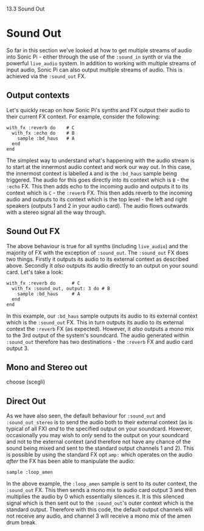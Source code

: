13.3 Sound Out

# Sound Out

So far in this section we've looked at how to get multiple streams of audio into Sonic Pi - either through the use of the `:sound_in` synth or via the powerful `live_audio` system. In addition to working with multiple streams of input audio, Sonic Pi can also output multiple streams of audio. This is achieved via the `:sound_out` FX.

## Output contexts

Let's quickly recap on how Sonic Pi's synths and FX output their audio to their current FX context. For example, consider the following:

```
with_fx :reverb do    # C
  with_fx :echo do    # B
    sample :bd_haus   # A
  end
end
```

The simplest way to understand what's happening with the audio stream is to start at the innermost audio context and work our way out. In this case, the innermost context is labelled `A` and is the `:bd_haus` sample being triggered. The audio for this goes directly into its context which is `B` - the `:echo` FX. This then adds echo to the incoming audio and outputs it to its context which is `C` - the `:reverb` FX. This then adds reverb to the incoming audio and outputs to its context which is the top level - the left and right speakers (outputs 1 and 2 in your audio card). The audio flows outwards with a stereo signal all the way through.

## Sound Out FX

The above behaviour is true for all synths (including `live_audio`) and the majority of FX with the exception of `:sound_out`. The `:sound_out` FX does two things. Firstly it outputs its audio to its external context as described above. Secondly it *also* outputs its audio directly to an output on your sound card. Let's take a look:

```
with_fx :reverb do      # C
  with_fx :sound_out, output: 3 do # B
    sample :bd_haus     # A
  end
end
```

In this example, our `:bd_haus` sample outputs its audio to its external context which is the `:sound_out` FX. This in turn outputs its audio to its external context the `:reverb` FX (as expected). However, it *also* outputs a mono mix to the 3rd output of the system's soundcard. The audio generated within `:sound_out` therefore has two destinations - the `:reverb` FX and audio card output 3.

## Mono and Stereo out

choose (scegli)

## Direct Out

As we have also seen, the default behaviour for `:sound_out` and `:sound_out_stereo` is to send the audio both to their external context (as is typical of all FX) *and* to the specified output on your soundcard. However, occasionally you may wish to *only* send to the output on your soundcard and not to the external context (and therefore not have any chance of the sound being mixed and sent to the standard output channels 1 and 2). This is possible by using the standard FX opt `amp:` which operates on the audio *after* the FX has been able to manipulate the audio:

```
sample :loop_amen
```

In the above example, the `:loop_amen` sample is sent to its outer context, the `:sound_out` FX. This then sends a mono mix to audio card output 3 and then multiplies the audio by 0 which essentially silences it. It is this silenced signal which is then sent out to the `:sound_out`'s outer context which is the standard output. Therefore with this code, the default output channels will not receive any audio, and channel 3 will receive a mono mix of the amen drum break.
